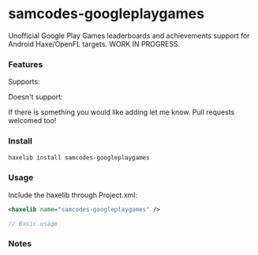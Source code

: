 # samcodes-googleplaygames

Unofficial Google Play Games leaderboards and achievements support for Android Haxe/OpenFL targets. WORK IN PROGRESS.

### Features ###

Supports:

Doesn't support:

If there is something you would like adding let me know. Pull requests welcomed too!

### Install ###

```bash
haxelib install samcodes-googleplaygames
```

### Usage ###

Include the haxelib through Project.xml:
```xml
<haxelib name="samcodes-googleplaygames" />
```

```haxe
// Basic usage
```
	
### Notes ###